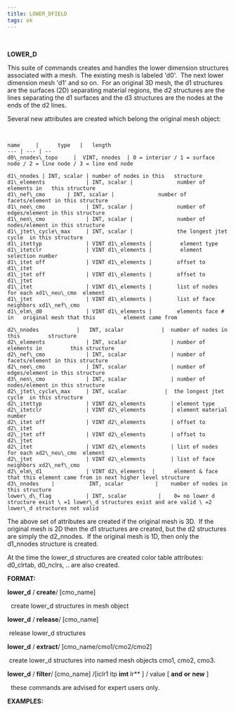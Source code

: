```yaml
---
title: LOWER_DFIELD
tags: ok
---
```


 

 **LOWER\_D**

  This suite of commands creates and handles the lower dimension
  structures associated with a mesh.  The existing mesh is labeled
  'd0'.  The next lower dimension mesh 'd1' and so on.  For an
  original 3D mesh, the d1 structures are the surfaces (2D) separating
  material regions, the d2 structures are the lines separating the d1
  surfaces and the d3 structures are the nodes at the ends of the d2
  lines.

  Several new attributes are created which belong the original mesh
  object:

   
 
    name     |      type   |   length
	--- | --- | -- 
    d0\_nnodes\_topo     |  VINT, nnodes  | 0 = interior / 1 = surface node / 2 = line node / 3 = line end node
 
    d1\_nnodes | INT, scalar | number of nodes in this   structure 
    d1\_elements             | INT, scalar |              number of elements in   this structure 
    d1\_nef\_cmo       | INT, scalar |              number of facets/element in this structure 
    d1\_nee\_cmo             | INT, scalar |              number of edges/element in this structure 
    d1\_nen\_cmo             | INT, scalar |              number of nodes/element in this structure 
    d1\_jtet\_cycle\_max     | INT, scalar |              the longest jtet cycle  in this structure 
    d1\_itettyp              | VINT d1\_elements |         element type
    d1\_itetclr              | VINT d1\_elements |         element selection number
    d1\_itet off             | VINT d1\_elements |        offset to d1\_itet
    d1\_jtet off             | VINT d1\_elements |        offset to d1\_jtet
    d1\_itet                 | VINT d1\_elements |        list of nodes for each xd1\_neu\_cmo  element
    d1\_jtet                 | VINT d1\_elements |        list of face neighbors xd1\_nef\_cmo            
    d1\_elm\_d0              | VINT d1\_elements |        elements face # in   original mesh that this         element came from
 
    d2\_nnodes            |   INT, scalar            |  number of nodes in this         structure 
    d2\_elements             | INT, scalar              | number of elements in         this structure 
    d2\_nef\_cmo             | INT, scalar              | number of facets/element in this structure 
    d2\_nee\_cmo             | INT, scalar              | number of edges/element in this structure 
    d3\_nen\_cmo             | INT, scalar              | number of nodes/element in this structure 
    d2\_jtet\_cycle\_max     | INT, scalar            |  the longest jtet cycle  in this structure 
    d2\_itettyp              | VINT d2\_elements        | element type
    d2\_itetclr              | VINT d2\_elements        | element material number
    d2\_itet off             | VINT d2\_elements        | offset to d2\_itet
    d2\_jtet off             | VINT d2\_elements        | offset to d2\_jtet
    d2\_itet                 | VINT d2\_elements        | list of nodes for each xd2\_neu\_cmo  element
    d2\_jtet                 | VINT d2\_elements        | list of face neighbors xd2\_nef\_cmo            
    d2\_elm\_d1              | VINT d2\_elements  |      element & face that this element came from in next higher level structure 
    d3\_nnodes    |           INT, scalar          |    number of nodes in this structure 
    lower\_d\_flag           | INT, scalar          |    0= no lower d structure exist \ =1 lower\_d structures exist and are valid \ =2 lower\_d structures not valid
 
  The above set of attributes are created if the original mesh is 3D. 
  If the original mesh is 2D then the d1 structures are created, but
  the d2 structures are simply the d2\_nnodes.  If the original mesh
  is 1D, then only the d1\_nnodes structure is created.
 
  At the time the lower\_d structures are created color table
  attributes: d0\_clrtab, d0\_nclrs, .. are also created.

 **FORMAT:**

  **lower\_d** / **create**/ [cmo\_name]

    create lower\_d structures in mesh object

  **lower\_d** / **release**/ [cmo\_name]

   release lower\_d structures

  **lower\_d** / **extract**/ [cmo\_name/cmo1/cmo2/cmo2]

   create lower\_d structures into named mesh objects cmo1, cmo2,
  cmo3.

  **lower\_d** / **filter**/ [cmo\_name] /[iclr1  itp  **imt** 
  lr** ] / value [ **and**  **or**  **new** ]

    these commands are advised for expert users only.

 **EXAMPLES:**

 

